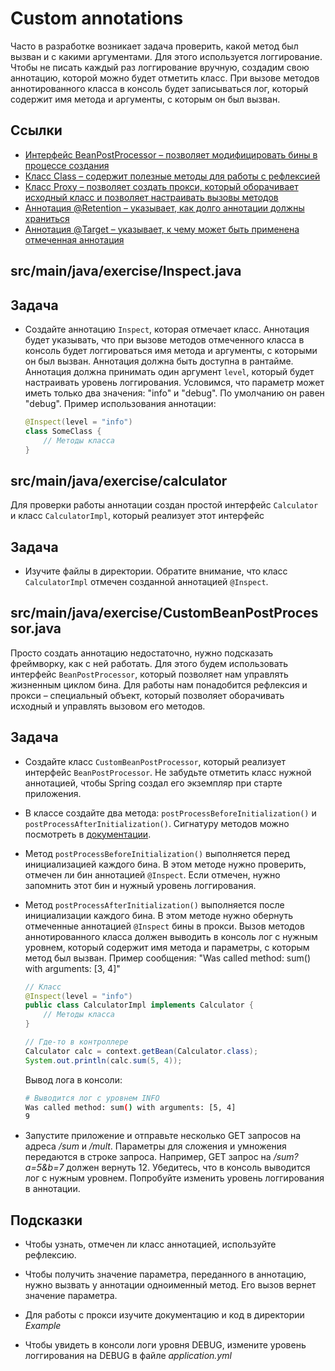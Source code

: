 # Custom annotations

Часто в разработке возникает задача проверить, какой метод был вызван и с какими аргументами. Для этого используется логгирование. Чтобы не писать каждый раз логгирование вручную, создадим свою аннотацию, которой можно будет отметить класс. При вызове методов аннотированного класса в консоль будет записываться лог, который содержит имя метода и аргументы, с которым он был вызван.

## Ссылки

* [Интерфейс BeanPostProcessor – позволяет модифицировать бины в процессе создания](https://docs.spring.io/spring-framework/docs/current/javadoc-api/org/springframework/beans/factory/config/BeanPostProcessor.html)
* [Класс Class – содержит полезные методы для работы с рефлексией](https://docs.oracle.com/en/java/javase/16/docs/api/java.base/java/lang/Class.html)
* [Класс Proxy – позволяет создать прокси, который оборачивает исходный класс и позволяет настраивать вызовы методов](https://docs.oracle.com/en/java/javase/16/docs/api/java.base/java/lang/reflect/Proxy.html)
* [Аннотация @Retention – указывает, как долго аннотации должны храниться](https://docs.oracle.com/en/java/javase/16/docs/api/java.base/java/lang/annotation/Retention.html)
* [Аннотация @Target – указывает, к чему может быть применена отмеченная аннотация](https://docs.oracle.com/en/java/javase/16/docs/api/java.base/java/lang/annotation/Target.html)

## src/main/java/exercise/Inspect.java

## Задача

* Создайте аннотацию `Inspect`, которая отмечает класс. Аннотация будет указывать, что при вызове методов отмеченного класса в консоль будет логгироваться имя метода и аргументы, с которыми он был вызван. Аннотация должна быть доступна в рантайме. Аннотация должна принимать один аргумент `level`, который будет настраивать уровень логгирования. Условимся, что параметр может иметь только два значения: "info" и "debug". По умолчанию он равен "debug". Пример использования аннотации:

  ```java
  @Inspect(level = "info")
  class SomeClass {
      // Методы класса
  }
  ```

## src/main/java/exercise/calculator

Для проверки работы аннотации создан простой интерфейс `Calculator` и класс `CalculatorImpl`, который реализует этот интерфейс

## Задача

* Изучите файлы в директории. Обратите внимание, что класс `CalculatorImpl` отмечен созданной аннотацией `@Inspect`.

## src/main/java/exercise/CustomBeanPostProcessor.java

Просто создать аннотацию недостаточно, нужно подсказать фреймворку, как с ней работать. Для этого будем использовать интерфейс `BeanPostProcessor`, который позволяет нам управлять жизненным циклом бина. Для работы нам понадобится рефлексия и прокси – специальный объект, который позволяет оборачивать исходный и управлять вызовом его методов.

## Задача

* Создайте класс `CustomBeanPostProcessor`, который реализует интерфейс `BeanPostProcessor`. Не забудьте отметить класс нужной аннотацией, чтобы Spring создал его экземпляр при старте приложения.

* В классе создайте два метода: `postProcessBeforeInitialization()` и `postProcessAfterInitialization()`. Сигнатуру методов можно посмотреть в [документации](https://docs.spring.io/spring-framework/docs/current/javadoc-api/org/springframework/beans/factory/config/BeanPostProcessor.html).

* Метод `postProcessBeforeInitialization()` выполняется перед инициализацией каждого бина. В этом методе нужно проверить, отмечен ли бин аннотацией `@Inspect`. Если отмечен, нужно запомнить этот бин и нужный уровень логгирования.

* Метод `postProcessAfterInitialization()` выполняется после инициализации каждого бина. В этом методе нужно обернуть отмеченные аннотацией `@Inspect` бины в прокси. Вызов методов аннотированного класса должен выводить в консоль лог с нужным уровнем, который содержит имя метода и параметры, с которым метод был вызван. Пример сообщения: "Was called method: sum() with arguments: [3, 4]"

  ```java
  // Класс
  @Inspect(level = "info")
  public class CalculatorImpl implements Calculator {
      // Методы класса
  }

  // Где-то в контроллере
  Calculator calc = context.getBean(Calculator.class);
  System.out.println(calc.sum(5, 4));
  ```

  Вывод лога в консоли:

  ```bash
  # Выводится лог с уровнем INFO
  Was called method: sum() with arguments: [5, 4]
  9
  ```

* Запустите приложение и отправьте несколько GET запросов на адреса */sum* и */mult*. Параметры для сложения и умножения передаются в строке запроса. Например, GET запрос на */sum?a=5&b=7* должен вернуть 12. Убедитесь, что в консоль выводится лог с нужным уровнем. Попробуйте изменить уровень логгирования в аннотации.

## Подсказки

* Чтобы узнать, отмечен ли класс аннотацией, используйте рефлексию.

* Чтобы получить значение параметра, переданного в аннотацию, нужно вызвать у аннотации одноименный метод. Его вызов вернет значение параметра.

* Для работы с прокси изучите документацию и код в директории *Example*

* Чтобы увидеть в консоли логи уровня DEBUG, измените уровень логгирования на DEBUG в файле *application.yml*

